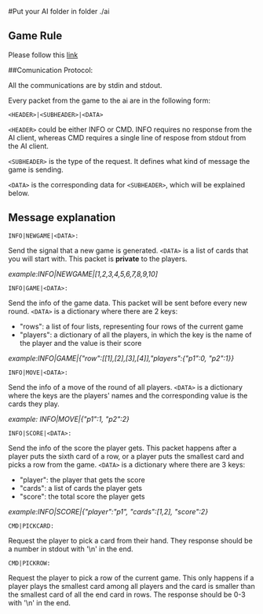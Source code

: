 #Put your AI folder in folder ./ai

## Game Rule
Please follow this [link](https://en.wikipedia.org/wiki/6_Nimmt!)

##Comunication Protocol:

All the communications are by stdin and stdout.

Every packet from the game to the ai are in the following form:
```
<HEADER>|<SUBHEADER>|<DATA>
```

```<HEADER>``` could be either INFO or CMD. INFO requires no response from the AI
client, whereas CMD requires a single line of respose from stdout from the AI
client.

```<SUBHEADER>``` is the type of the request. It defines what kind of message the 
game is sending.

```<DATA>``` is the corresponding data for ```<SUBHEADER>```, which will be explained below.

## Message explanation 

```INFO|NEWGAME|<DATA>:```

Send the signal that a new game is generated. ```<DATA>``` is a list of cards that you
will start with. This packet is **private** to the players.

_example:INFO|NEWGAME|[1,2,3,4,5,6,7,8,9,10]_

```INFO|GAME|<DATA>:```

Send the info of the game data. This packet will be sent before every new round.
 ```<DATA>``` is a dictionary where there are 2 keys:

 * "rows": a list of four lists, representing four rows of the current game
 * "players": a dictionary of all the players, in which the key is the name of 
   the player and the value is their score

_example:INFO|GAME|{"row":[[1],[2],[3],[4]],"players":{"p1":0, "p2":1}}_

```INFO|MOVE|<DATA>:```

Send the info of a move of the round of all players. ```<DATA>``` is a dictionary 
where the keys are the players' names and the corresponding value is the cards
they play.

_example: INFO|MOVE|{"p1":1, "p2":2}_

```INFO|SCORE|<DATA>:```

Send the info of the score the player gets. This packet happens after a player
puts the sixth card of a row, or a player puts the smallest card and picks
a row from the game. ```<DATA>``` is a dictionary where there are 3 keys:

 * "player": the player that gets the score
 * "cards": a list of cards the player gets
 * "score": the total score the player gets

_example:INFO|SCORE|{"player":"p1", "cards":[1,2], "score":2}_

```CMD|PICKCARD:```

Request the player to pick a card from their hand. They response should be a
number in stdout with '\n' in the end. 

```CMD|PICKROW:```

Request the player to pick a row of the current game. This only happens if a 
player plays the smallest card among all players and the card is smaller than
the smallest card of all the end card in rows. The response should be 0-3 with
'\n' in the end.
